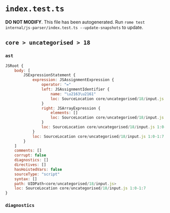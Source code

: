 # `index.test.ts`

**DO NOT MODIFY**. This file has been autogenerated. Run `rome test internal/js-parser/index.test.ts --update-snapshots` to update.

## `core > uncategorised > 18`

### `ast`

```javascript
JSRoot {
	body: [
		JSExpressionStatement {
			expression: JSAssignmentExpression {
				operator: "="
				left: JSAssignmentIdentifier {
					name: "\u2163\u2161"
					loc: SourceLocation core/uncategorised/18/input.js 1:0-1:2 (\u2163\u2161)
				}
				right: JSArrayExpression {
					elements: []
					loc: SourceLocation core/uncategorised/18/input.js 1:5-1:7
				}
				loc: SourceLocation core/uncategorised/18/input.js 1:0-1:7
			}
			loc: SourceLocation core/uncategorised/18/input.js 1:0-1:7
		}
	]
	comments: []
	corrupt: false
	diagnostics: []
	directives: []
	hasHoistedVars: false
	sourceType: "script"
	syntax: []
	path: UIDPath<core/uncategorised/18/input.js>
	loc: SourceLocation core/uncategorised/18/input.js 1:0-1:7
}
```

### `diagnostics`

```

```
